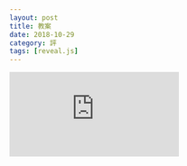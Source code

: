 ```yaml
---
layout: post
title: 教案
date: 2018-10-29
category: 評
tags: [reveal.js]
---
```


<iframe src="https://doltegg.github.io/egg/demonstration.html" frameborder="0"></iframe>

